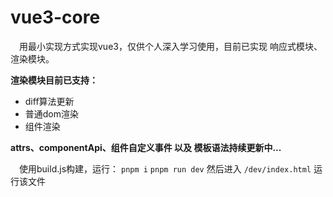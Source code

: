 # vue3-core

&emsp;用最小实现方式实现vue3，仅供个人深入学习使用，目前已实现 响应式模块、渲染模块。

**渲染模块目前已支持：**
*	diff算法更新
*	普通dom渲染
*	组件渲染

**attrs、componentApi、组件自定义事件 以及 模板语法持续更新中...**

&emsp;使用build.js构建，运行：
`pnpm i`
`pnpm run dev`
然后进入 `/dev/index.html` 运行该文件
